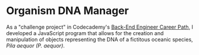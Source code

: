 # Organism DNA Manager

As a "challenge project" in Codecademy's [Back-End Engineer Career Path](https://www.codecademy.com/learn/paths/back-end-engineer-career-path), I developed a JavaScript program that allows for the creation and manipulation of objects representing the DNA of a fictitous oceanic species, *Pila aequor (P. aequor)*.